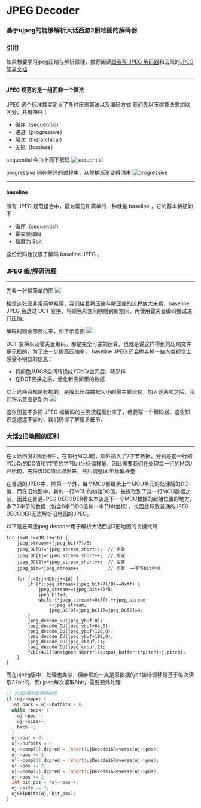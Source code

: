 # JPEG Decoder

### 基于ujpeg的能够解析大话西游2旧地图的解码器

### 引用
如果想要学习jpeg压缩与解析原理，推荐阅读[跟我写 JPEG 解码器](https://github.com/MROS/jpeg_tutorial)和云风的[JPEG简易文档](https://www.codingnow.com/2000/download/jpeg.txt)

---
#### JPEG 规范的是一组而非一个算法
JPEG 这个标准其实定义了多种压缩算法以及编码方式
我们先以压缩算法来加以区分，共有四种：

- 循序（sequential）
- 递进（progressive）
- 层次（hierarchical）
- 无损（lossless）

sequential 会由上而下解码
![sequential](https://raw.githubusercontent.com/MROS/jpeg_tutorial/master/doc/image/sequential.gif )

progressive 则在解码的过程中，从模糊渐渐变得清晰
![progressive ](https://raw.githubusercontent.com/MROS/jpeg_tutorial/master/doc/image/progressive.gif )

---
#### baseline
所有 JPEG 规范组合中，最为常见和简单的一种就是 baseline ，它的基本特征如下

- 循序（sequential）
- 霍夫曼编码
- 精度为 8bit

这份代码也仅限于解码 baseline  JPEG 。


### JPEG 编/解码流程
---
先看一张最简单的图
![](https://raw.githubusercontent.com/MROS/jpeg_tutorial/master/doc/image/%E7%B7%A8%E8%A7%A3%E7%A2%BC%E7%95%A5%E5%9C%96.jpg)

相信这张图非常简单易懂，我们接着将压缩与解压缩的流程放大来看，baseline JPEG 会透过 DCT 变换，将原色彩空间映射到新空间，再使用霍夫曼编码尝试进行压缩。

解码时则全部反过来，如下示意图
![](https://raw.githubusercontent.com/MROS/jpeg_tutorial/master/doc/image/%E7%B7%A8%E8%A7%A3%E7%A2%BC%E7%95%A5%E5%9C%962.jpg)

DCT 变换以及霍夫曼编码，都是完全可逆的运算，也就是说这样得到的压缩文件是无损的，为了进一步提高压缩率， baseline JPEG 还会抛弃掉一些人类视觉上感受不明显的信息：

*   将颜色从RGB空间转换成YCbCr空间后，降采样
*   在DCT变换之后，量化新空间里的数据

以上这两点都是有损的，是降低压缩数据大小的最主要流程，加入这两项之后，我们将示意图更新为
![](https://raw.githubusercontent.com/MROS/jpeg_tutorial/master/doc/image/%E7%B7%A8%E8%A7%A3%E7%A2%BC%E7%95%A5%E5%9C%963.jpg)

这张图差不多把 JPEG 编解码的主要流程画出来了，但要写一个解码器，这些知识是远远不够的，我们仍得了解更多细节。

### 大话2旧地图的区别
--- 

在大话西游2旧地图中，在每行MCU前，额外插入了7字节数据，分别是这一行的YCbCr的DC值和1字节的字节bit坐标偏移量，因此需要我们在处理每一行的MCU开始前，先将该DC值读取出来，然后调整bit坐标偏移量


在普通的JPEG中，除第一个外，每个MCU都继承上个MCU单元的处理后的DC值，而在旧地图中，新的一行MCU的初始DC值，被提取到了这一行MCU数据之前，因此在普通JPEG DECODER看来本该是下一个MCU数据的起始位置的地方，多了7字节的数据（包含6字节DC值和一字节bit坐标），也因此导致普通的JPEG DECODER无法解析旧地图的JPEG。

以下是云风版jpeg decoder用于解析大话西游2旧地图的关键代码

```
for (i=0;i<VDU;i+=16) {
	jpeg_stream+=(jpeg_bit+7)/8;
	jpeg_DC[0]=*jpeg_stream_short++;  // 关键
	jpeg_DC[1]=*jpeg_stream_short++;  // 关键
	jpeg_DC[2]=*jpeg_stream_short++;  // 关键
	jpeg_bit=*jpeg_stream++;          // 关键  一字节bit坐标

	for (j=0;j<HDU;j+=16) {
		if (*(jpeg_stream+(jpeg_bit+7)/8)==0xff) {
			jpeg_stream+=(jpeg_bit+7)/8;
			jpeg_bit=0;
			while (*jpeg_stream!=0xff) ++jpeg_stream;
				++jpeg_stream;
				jpeg_DC[0]=jpeg_DC[1]=jpeg_DC[2]=0;
		}
		jpeg_decode_DU(jpeg_ybuf,0);
		jpeg_decode_DU(jpeg_ybuf+64,0);
		jpeg_decode_DU(jpeg_ybuf+128,0);
		jpeg_decode_DU(jpeg_ybuf+192,0);
		jpeg_decode_DU(jpeg_cbbuf,1);
		jpeg_decode_DU(jpeg_crbuf,2);
		YCbCr411((unsigned short*)(output_buffer+i*pitch)+j,pitch);
	}
}
```


而在ujpeg版中，处理也类似，但麻烦的一点是原数据的bit坐标偏移是基于每次读取32bit的，而ujpeg每次读取8bit，需要额外处理

```c++
// 大话2旧地图特殊处理
if (uj->mapx) {
  int back = uj->bufbits / 8;
  while (back) {
    uj->pos--;
    uj->size++;
    back--;  
  }
  uj->buf = 0;
  uj->bufbits = 0;
  uj->comp[0].dcpred = (short)ujDecode16Reverse(uj->pos);
  uj->pos += 2;
  uj->comp[1].dcpred = (short)ujDecode16Reverse(uj->pos);
  uj->pos += 2;
  uj->comp[2].dcpred = (short)ujDecode16Reverse(uj->pos);
  uj->pos += 2;
  int bit_pos = *uj->pos++;
  uj->size -= 7;
  ujSkipBits(uj, bit_pos);
}
```
